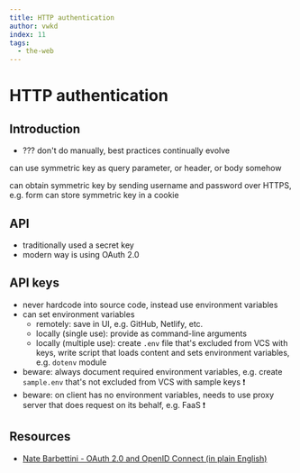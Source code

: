 ```yaml
---
title: HTTP authentication
author: vwkd
index: 11
tags:
  - the-web
---
```

# HTTP authentication

<!-- ToDo: finish -->



## Introduction

- ???
don't do manually, best practices continually evolve

can use symmetric key as query parameter, or header, or body somehow

can obtain symmetric key by sending username and password over HTTPS, e.g. form
can store symmetric key in a cookie



## API

- traditionally used a secret key
- modern way is using OAuth 2.0

## API keys

- never hardcode into source code, instead use environment variables
- can set environment variables
  - remotely: save in UI, e.g. GitHub, Netlify, etc.
  - locally (single use): provide as command-line arguments
  - locally (multiple use): create `.env` file that's excluded from VCS with keys, write script that loads content and sets environment variables, e.g. `dotenv` module
- beware: always document required environment variables, e.g. create `sample.env` that's not excluded from VCS with sample keys ❗️
- beware: on client has no environment variables, needs to use proxy server that does request on its behalf, e.g. FaaS ❗️
<!-- How to limit access to proxy server to only come from instances of the web page ?? CAN'T ?!?! just within browser can limit using CORS but no guarantees from manual clients like curl ?? Could require a cookie set by the page, but that could be generated by an attacker as well and sent via curl, !! CAN WITH AUTHENTICATION -->



## Resources

- [Nate Barbettini - OAuth 2.0 and OpenID Connect (in plain English)](https://www.youtube.com/watch?v=996OiexHze0)